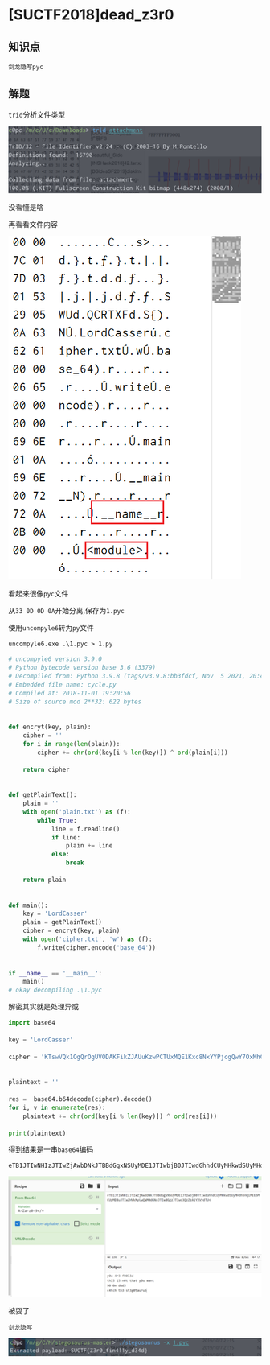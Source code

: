 # [SUCTF2018]dead_z3r0

## 知识点

`剑龙隐写pyc`

## 解题

`trid`分析文件类型

![image-20231207111840270](./img/132-1.png)

没看懂是啥

再看看文件内容

![image-20231207111911253](./img/132-2.png)

看起来很像`pyc`文件

从`33 0D 0D 0A`开始分离,保存为`1.pyc`

使用`uncompyle6`转为`py`文件

```
uncompyle6.exe .\1.pyc > 1.py
```

```python
# uncompyle6 version 3.9.0
# Python bytecode version base 3.6 (3379)
# Decompiled from: Python 3.9.8 (tags/v3.9.8:bb3fdcf, Nov  5 2021, 20:48:33) [MSC v.1929 64 bit (AMD64)]
# Embedded file name: cycle.py
# Compiled at: 2018-11-01 19:20:56
# Size of source mod 2**32: 622 bytes


def encryt(key, plain):
    cipher = ''
    for i in range(len(plain)):
        cipher += chr(ord(key[i % len(key)]) ^ ord(plain[i]))

    return cipher


def getPlainText():
    plain = ''
    with open('plain.txt') as (f):
        while True:
            line = f.readline()
            if line:
                plain += line
            else:
                break

    return plain


def main():
    key = 'LordCasser'
    plain = getPlainText()
    cipher = encryt(key, plain)
    with open('cipher.txt', 'w') as (f):
        f.write(cipher.encode('base_64'))


if __name__ == '__main__':
    main()
# okay decompiling .\1.pyc
```

解密其实就是处理异或

```python
import base64

key = 'LordCasser'

cipher = 'KTswVQk1OgQrOgUVODAKFikZJAUuKzwPCTUxMQE1Kxc8NxYYPjcgQwY7OxMhCzFDLyYFGBYjKwkXMDALAScZEycyJgooOigHEAoSDT42IEcBLCcdDiUxBi8mBRgoLBUKPgowBR04P1QnJj0cLyYFGBYjJBs5JywFL1wjHhkbMkI8KhoWFjAWXH55'


plaintext = ''

res =  base64.b64decode(cipher).decode()
for i, v in enumerate(res):
    plaintext += chr(ord(key[i % len(key)]) ^ ord(res[i]))

print(plaintext)
```

得到结果是一串`base64`编码

```
eTB1JTIwNHIzJTIwZjAwbDNkJTBBdGgxNSUyMDE1JTIwbjB0JTIwdGhhdCUyMHkwdSUyMHdhbnQlMEE5MCUyMDBuJTIwZHVkMyUwQWM0dGNoJTIwdGgzJTIwc3QzZzA1YXVydTU=
```

![image-20231207141152993](./img/132-3.png)

被耍了

`剑龙隐写`

![image-20231207235120171](./img/132-4.png)
